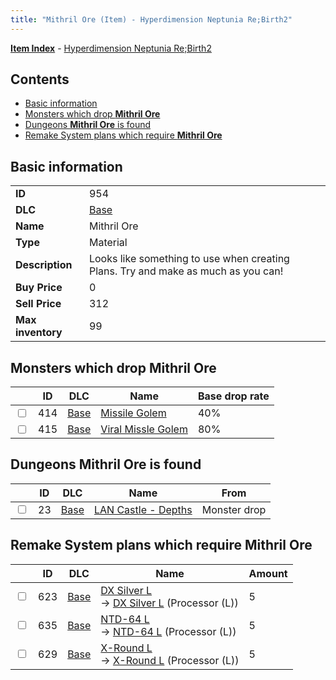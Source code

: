```yaml
---
title: "Mithril Ore (Item) - Hyperdimension Neptunia Re;Birth2"
---
```


[**Item Index**](/neptunia/rb2/item/index.html) - [Hyperdimension Neptunia Re;Birth2](/neptunia/rb2)

## Contents

- [Basic information](#basic-information)
- [Monsters which drop **Mithril Ore**](#monsters-which-drop-mithril-ore)
- [Dungeons **Mithril Ore** is found](#dungeons-mithril-ore-is-found)
- [Remake System plans which require **Mithril Ore**](#remake-system-plans-which-require-mithril-ore)

## Basic information

|   |   |
| -- | -- |
| **ID** | 954 |
| **DLC** | [Base](/neptunia/rb2/dlc/0-base.html) |
| **Name** | Mithril Ore |
| **Type** | Material |
| **Description** | Looks like something to use when creating Plans. Try and make as much as you can! |
| **Buy Price** | 0 |
| **Sell Price** | 312 |
| **Max inventory** | 99 |

## Monsters which drop **Mithril Ore**

|    | ID | DLC | Name | Base drop rate |
| -- | -- | --- | ---- | -------------- |
| <input type="checkbox" id="rb2-monster-0-414" class="trackbox" /> | 414 | [Base](/neptunia/rb2/dlc/0-base.html) | [Missile Golem](/neptunia/rb2/monster/0-414-missile-golem.html) | 40% |
| <input type="checkbox" id="rb2-monster-0-415" class="trackbox" /> | 415 | [Base](/neptunia/rb2/dlc/0-base.html) | [Viral Missle Golem](/neptunia/rb2/monster/0-415-viral-missle-golem.html) | 80% |

## Dungeons **Mithril Ore** is found

|    | ID | DLC | Name | From |
| -- | -- | --- | ---- | ---- |
| <input type="checkbox" id="rb2-dungeon-0-23" class="trackbox" /> | 23 | [Base](/neptunia/rb2/dlc/0-base.html) | [LAN Castle - Depths](/neptunia/rb2/dungeon/0-23-lan-castle-depths.html) | Monster drop |

## Remake System plans which require **Mithril Ore**

|    | ID | DLC | Name | Amount |
| -- | -- | --- | ---- | ------ |
| <input type="checkbox" id="rb2-remake-0-623" class="trackbox" /> | 623 | [Base](/neptunia/rb2/dlc/0-base.html) | [DX Silver L](/neptunia/rb2/remake/0-623-dx-silver-l.html)<br />→ [DX Silver L](/neptunia/rb2/item/0-3248-dx-silver-l.html) (Processor (L)) | 5 |
| <input type="checkbox" id="rb2-remake-0-635" class="trackbox" /> | 635 | [Base](/neptunia/rb2/dlc/0-base.html) | [NTD-64 L](/neptunia/rb2/remake/0-635-ntd-64-l.html)<br />→ [NTD-64 L](/neptunia/rb2/item/0-3350-ntd-64-l.html) (Processor (L)) | 5 |
| <input type="checkbox" id="rb2-remake-0-629" class="trackbox" /> | 629 | [Base](/neptunia/rb2/dlc/0-base.html) | [X-Round L](/neptunia/rb2/remake/0-629-x-round-l.html)<br />→ [X-Round L](/neptunia/rb2/item/0-3296-x-round-l.html) (Processor (L)) | 5 |